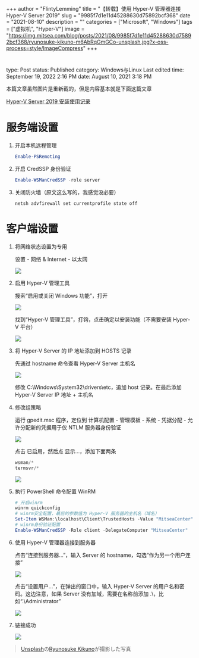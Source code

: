 +++
author = "FlintyLemming"
title = "【转载】使用 Hyper-V 管理器连接 Hyper-V Server 2019"
slug = "9985f7d1e11d45288630d75892bcf368"
date = "2021-08-10"
description = ""
categories = ["Microsoft", "Windows"]
tags = ["虚拟机", "Hyper-V"]
image = "https://img.mitsea.com/blog/posts/2021/08/9985f7d1e11d45288630d75892bcf368/ryunosuke-kikuno-m6AbRqGmGCo-unsplash.jpg?x-oss-process=style/ImageCompress"
+++

# 

type: Post
status: Published
category: Windows与Linux
Last edited time: September 19, 2022 2:16 PM
date: August 10, 2021 3:18 PM

本篇文章虽然图片是重新截的，但是内容基本就是下面这篇文章

[Hyper-V Server 2019 安装使用记录](https://www.cnblogs.com/oloroso/p/12294966.html)

# 服务端设置

1. 开启本机远程管理
    
    ```powershell
    Enable-PSRemoting
    ```
    
2. 开启 CredSSP 身份验证
    
    ```powershell
    Enable-WSManCredSSP -role server
    ```
    
3. 关闭防火墙（原文这么写的，我感觉没必要）
    
    ```
    netsh advfirewall set currentprofile state off
    ```
    

# 客户端设置

1. 将网络状态设置为专用
    
    设置 - 网络 & Internet - 以太网
    
    ![](https://img.mitsea.com/blog/posts/2021/08/9985f7d1e11d45288630d75892bcf368/Untitled.png?x-oss-process=style/ImageCompress)
    
2. 启用 Hyper-V 管理工具
    
    搜索“启用或关闭 Windows 功能”，打开
    
    ![](https://img.mitsea.com/blog/posts/2021/08/9985f7d1e11d45288630d75892bcf368/Untitled%201.png?x-oss-process=style/ImageCompress)
    
    找到“Hyper-V 管理工具”，打钩，点击确定以安装功能（不需要安装 Hyper-V 平台）
    
    ![](https://img.mitsea.com/blog/posts/2021/08/9985f7d1e11d45288630d75892bcf368/Untitled%202.png?x-oss-process=style/ImageCompress)
    
3. 将 Hyper-V Server 的 IP 地址添加到 HOSTS 记录
    
    先通过 hostname 命令查看 Hyper-V Server 主机名
    
    ![](https://img.mitsea.com/blog/posts/2021/08/9985f7d1e11d45288630d75892bcf368/Untitled%203.png?x-oss-process=style/ImageCompress)
    
    修改 C:\Windows\System32\drivers\etc，追加 host 记录。在最后添加 Hyper-V Server IP 地址 + 主机名
    
4. 修改组策略
    
    运行 gpedit.msc 程序，定位到 计算机配置 - 管理模板 - 系统 - 凭据分配 - 允许分配新的凭据用于仅 NTLM 服务器身份验证
    
    ![](https://img.mitsea.com/blog/posts/2021/08/9985f7d1e11d45288630d75892bcf368/Untitled%204.png?x-oss-process=style/ImageCompress)
    
    点击 已启用，然后点 显示...，添加下面两条
    
    ```powershell
    wsman/*
    termsvr/*
    ```
    
    ![](https://img.mitsea.com/blog/posts/2021/08/9985f7d1e11d45288630d75892bcf368/Untitled%205.png?x-oss-process=style/ImageCompress)
    
5. 执行 PowerShell 命令配置 WinRM
    
    ```powershell
    # 开启winrm
    winrm quickconfig
    # winrm安全配置，最后的参数值为 Hyper-V 服务器的主机名（域名）
    Set-Item WSMan:\localhost\Client\TrustedHosts -Value "MitseaCenter"
    # winrm身份验证配置
    Enable-WSManCredSSP -Role client -DelegateComputer "MitseaCenter"
    ```
    
6. 使用 Hyper-V 管理器连接到服务器
    
    点击“连接到服务器...”，输入 Server 的 hostname，勾选“作为另一个用户连接”
    
    ![](https://img.mitsea.com/blog/posts/2021/08/9985f7d1e11d45288630d75892bcf368/Untitled%206.png?x-oss-process=style/ImageCompress)
    
    点击“设置用户...”，在弹出的窗口中，输入 Hyper-V Server 的用户名和密码。这边注意，如果 Server 没有加域，需要在名称前添加 .\，比如“.\Administrator”
    
    ![](https://img.mitsea.com/blog/posts/2021/08/9985f7d1e11d45288630d75892bcf368/Untitled%207.png?x-oss-process=style/ImageCompress)
    
7. 链接成功
    
    ![](https://img.mitsea.com/blog/posts/2021/08/9985f7d1e11d45288630d75892bcf368/Untitled%208.png?x-oss-process=style/ImageCompress)

> [Unsplash](https://unsplash.com/ja/%E5%86%99%E7%9C%9F/%E7%99%BD%E3%81%84%E5%A3%81%E3%81%AB%E9%BB%92%E3%81%84%E5%9B%9B%E8%A7%92-m6AbRqGmGCo?utm_content=creditCopyText&utm_medium=referral&utm_source=unsplash)の[Ryunosuke Kikuno](https://unsplash.com/ja/@ryunosuke_kikuno?utm_content=creditCopyText&utm_medium=referral&utm_source=unsplash)が撮影した写真
  
